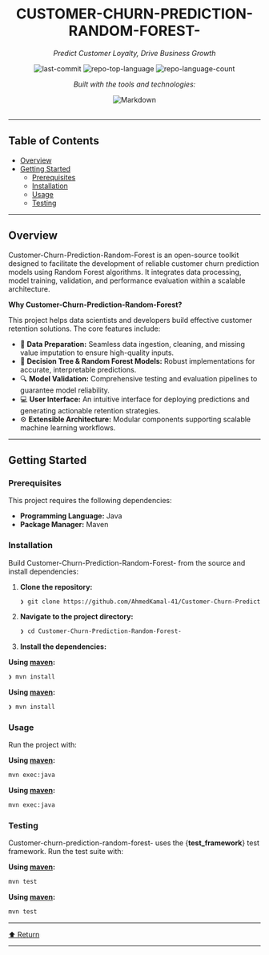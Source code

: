 <div id="top">

<!-- HEADER STYLE: CLASSIC -->
<div align="center">


# CUSTOMER-CHURN-PREDICTION-RANDOM-FOREST-

<em>Predict Customer Loyalty, Drive Business Growth</em>

<!-- BADGES -->
<img src="https://img.shields.io/github/last-commit/AhmedKamal-41/Customer-Churn-Prediction-Random-Forest-?style=flat&logo=git&logoColor=white&color=0080ff" alt="last-commit">
<img src="https://img.shields.io/github/languages/top/AhmedKamal-41/Customer-Churn-Prediction-Random-Forest-?style=flat&color=0080ff" alt="repo-top-language">
<img src="https://img.shields.io/github/languages/count/AhmedKamal-41/Customer-Churn-Prediction-Random-Forest-?style=flat&color=0080ff" alt="repo-language-count">

<em>Built with the tools and technologies:</em>

<img src="https://img.shields.io/badge/Markdown-000000.svg?style=flat&logo=Markdown&logoColor=white" alt="Markdown">

</div>
<br>

---

## Table of Contents

- [Overview](#overview)
- [Getting Started](#getting-started)
    - [Prerequisites](#prerequisites)
    - [Installation](#installation)
    - [Usage](#usage)
    - [Testing](#testing)

---

## Overview

Customer-Churn-Prediction-Random-Forest is an open-source toolkit designed to facilitate the development of reliable customer churn prediction models using Random Forest algorithms. It integrates data processing, model training, validation, and performance evaluation within a scalable architecture.

**Why Customer-Churn-Prediction-Random-Forest?**

This project helps data scientists and developers build effective customer retention solutions. The core features include:

- 🧪 **Data Preparation:** Seamless data ingestion, cleaning, and missing value imputation to ensure high-quality inputs.
- 🌲 **Decision Tree & Random Forest Models:** Robust implementations for accurate, interpretable predictions.
- 🔍 **Model Validation:** Comprehensive testing and evaluation pipelines to guarantee model reliability.
- 💻 **User Interface:** An intuitive interface for deploying predictions and generating actionable retention strategies.
- ⚙️ **Extensible Architecture:** Modular components supporting scalable machine learning workflows.

---

## Getting Started

### Prerequisites

This project requires the following dependencies:

- **Programming Language:** Java
- **Package Manager:** Maven

### Installation

Build Customer-Churn-Prediction-Random-Forest- from the source and install dependencies:

1. **Clone the repository:**

    ```sh
    ❯ git clone https://github.com/AhmedKamal-41/Customer-Churn-Prediction-Random-Forest-
    ```

2. **Navigate to the project directory:**

    ```sh
    ❯ cd Customer-Churn-Prediction-Random-Forest-
    ```

3. **Install the dependencies:**

**Using [maven](https://maven.apache.org/):**

```sh
❯ mvn install
```
**Using [maven](https://maven.apache.org/):**

```sh
❯ mvn install
```

### Usage

Run the project with:

**Using [maven](https://maven.apache.org/):**

```sh
mvn exec:java
```
**Using [maven](https://maven.apache.org/):**

```sh
mvn exec:java
```

### Testing

Customer-churn-prediction-random-forest- uses the {__test_framework__} test framework. Run the test suite with:

**Using [maven](https://maven.apache.org/):**

```sh
mvn test
```
**Using [maven](https://maven.apache.org/):**

```sh
mvn test
```

---

<div align="left"><a href="#top">⬆ Return</a></div>

---
